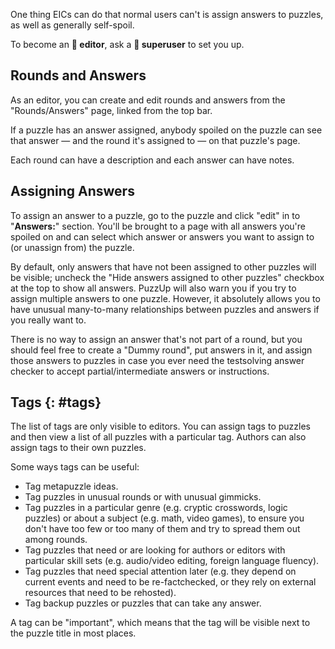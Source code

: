 One thing EICs can do that normal users can't is assign answers to puzzles, as well as generally self-spoil.

To become an **👒 editor**, ask a **🎩 superuser** to set you up.

## Rounds and Answers

As an editor, you can create and edit rounds and answers from the "Rounds/Answers" page, linked from the top bar.

If a puzzle has an answer assigned, anybody spoiled on the puzzle can see that answer — and the round it's assigned to — on that puzzle's page.

Each round can have a description and each answer can have notes.

## Assigning Answers

To assign an answer to a puzzle, go to the puzzle and click "edit" in to "**Answers:**" section. You'll be brought to a page with all answers you're spoiled on and can select which answer or answers you want to assign to (or unassign from) the puzzle.

By default, only answers that have not been assigned to other puzzles will be visible; uncheck the "Hide answers assigned to other puzzles" checkbox at the top to show all answers. PuzzUp will also warn you if you try to assign multiple answers to one puzzle. However, it absolutely allows you to have unusual many-to-many relationships between puzzles and answers if you really want to.

There is no way to assign an answer that's not part of a round, but you should feel free to create a "Dummy round", put answers in it, and assign those answers to puzzles in case you ever need the testsolving answer checker to accept partial/intermediate answers or instructions.

## Tags {: #tags}

The list of tags are only visible to editors. You can assign tags to puzzles and then view a list of all puzzles with a particular tag. Authors can also assign tags to their own puzzles.

Some ways tags can be useful:

- Tag metapuzzle ideas.
- Tag puzzles in unusual rounds or with unusual gimmicks.
- Tag puzzles in a particular genre (e.g. cryptic crosswords, logic puzzles) or about a subject (e.g. math, video games), to ensure you don't have too few or too many of them and try to spread them out among rounds.
- Tag puzzles that need or are looking for authors or editors with particular skill sets (e.g. audio/video editing, foreign language fluency).
- Tag puzzles that need special attention later (e.g. they depend on current events and need to be re-factchecked, or they rely on external resources that need to be rehosted).
- Tag backup puzzles or puzzles that can take any answer.

A tag can be "important", which means that the tag will be visible next to the puzzle title in most places.
